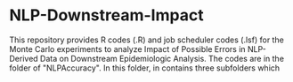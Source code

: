 # NLP-Downstream-Impact
This repository provides R codes (.R) and job scheduler codes (.lsf) for the Monte Carlo experiments to analyze Impact of Possible Errors in NLP-Derived Data on Downstream Epidemiologic Analysis. The codes are in the folder of "NLPAccuracy". In this folder, in contains three subfolders which 

## 

